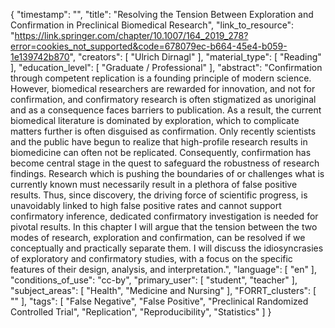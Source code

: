 {
    "timestamp": "",
    "title": "Resolving the Tension Between Exploration and Confirmation in Preclinical Biomedical Research",
    "link_to_resource": "https://link.springer.com/chapter/10.1007/164_2019_278?error=cookies_not_supported&code=678079ec-b664-45e4-b059-1e139742b870",
    "creators": [
        "Ulrich Dirnagl"
    ],
    "material_type": [
        "Reading"
    ],
    "education_level": [
        "Graduate / Professional"
    ],
    "abstract": "Confirmation through competent replication is a founding principle of modern science. However, biomedical researchers are rewarded for innovation, and not for confirmation, and confirmatory research is often stigmatized as unoriginal and as a consequence faces barriers to publication. As a result, the current biomedical literature is dominated by exploration, which to complicate matters further is often disguised as confirmation. Only recently scientists and the public have begun to realize that high-profile research results in biomedicine can often not be replicated. Consequently, confirmation has become central stage in the quest to safeguard the robustness of research findings. Research which is pushing the boundaries of or challenges what is currently known must necessarily result in a plethora of false positive results. Thus, since discovery, the driving force of scientific progress, is unavoidably linked to high false positive rates and cannot support confirmatory inference, dedicated confirmatory investigation is needed for pivotal results. In this chapter I will argue that the tension between the two modes of research, exploration and confirmation, can be resolved if we conceptually and practically separate them. I will discuss the idiosyncrasies of exploratory and confirmatory studies, with a focus on the specific features of their design, analysis, and interpretation.",
    "language": [
        "en"
    ],
    "conditions_of_use": "cc-by",
    "primary_user": [
        "student",
        "teacher"
    ],
    "subject_areas": [
        "Health",
        "Medicine and Nursing"
    ],
    "FORRT_clusters": [
        ""
    ],
    "tags": [
        "False Negative",
        "False Positive",
        "Preclinical Randomized Controlled Trial",
        "Replication",
        "Reproducibility",
        "Statistics"
    ]
}